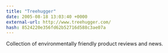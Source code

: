 ```yaml
---
title: "Treehugger"
date: 2005-08-18 13:03:40 +0000
external-url: http://www.treehugger.com/
hash: 8524220e356fd62b52716d588c3ae07a
---
```


Collection of environmentally friendly product reviews and news.
